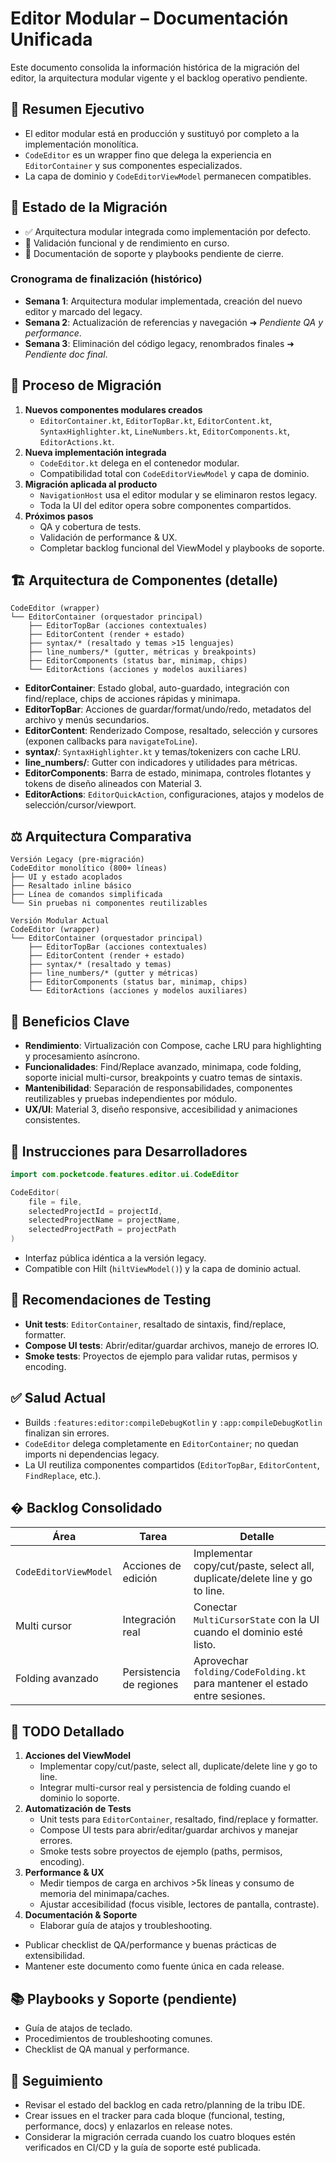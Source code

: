 # Editor Modular – Documentación Unificada

Este documento consolida la información histórica de la migración del editor, la
arquitectura modular vigente y el backlog operativo pendiente.

## 📌 Resumen Ejecutivo

- El editor modular está en producción y sustituyó por completo a la
  implementación monolítica.
- `CodeEditor` es un wrapper fino que delega la experiencia en `EditorContainer`
  y sus componentes especializados.
- La capa de dominio y `CodeEditorViewModel` permanecen compatibles.

## 🚦 Estado de la Migración

- ✅ Arquitectura modular integrada como implementación por defecto.
- 🔄 Validación funcional y de rendimiento en curso.
- 📝 Documentación de soporte y playbooks pendiente de cierre.

### Cronograma de finalización (histórico)

- **Semana 1**: Arquitectura modular implementada, creación del nuevo editor y
  marcado del legacy.
- **Semana 2**: Actualización de referencias y navegación ➜ _Pendiente QA y
  performance_.
- **Semana 3**: Eliminación del código legacy, renombrados finales ➜ _Pendiente
  doc final_.

## 🔄 Proceso de Migración

1. **Nuevos componentes modulares creados**
   - `EditorContainer.kt`, `EditorTopBar.kt`, `EditorContent.kt`,
     `SyntaxHighlighter.kt`, `LineNumbers.kt`, `EditorComponents.kt`,
     `EditorActions.kt`.
2. **Nueva implementación integrada**
   - `CodeEditor.kt` delega en el contenedor modular.
   - Compatibilidad total con `CodeEditorViewModel` y capa de dominio.
3. **Migración aplicada al producto**
   - `NavigationHost` usa el editor modular y se eliminaron restos legacy.
   - Toda la UI del editor opera sobre componentes compartidos.
4. **Próximos pasos**
   - QA y cobertura de tests.
   - Validación de performance & UX.
   - Completar backlog funcional del ViewModel y playbooks de soporte.

## 🏗️ Arquitectura de Componentes (detalle)

```
CodeEditor (wrapper)
└── EditorContainer (orquestador principal)
    ├── EditorTopBar (acciones contextuales)
    ├── EditorContent (render + estado)
    ├── syntax/* (resaltado y temas >15 lenguajes)
    ├── line_numbers/* (gutter, métricas y breakpoints)
    ├── EditorComponents (status bar, minimap, chips)
    └── EditorActions (acciones y modelos auxiliares)
```

- **EditorContainer**: Estado global, auto-guardado, integración con
  find/replace, chips de acciones rápidas y minimapa.
- **EditorTopBar**: Acciones de guardar/format/undo/redo, metadatos del archivo
  y menús secundarios.
- **EditorContent**: Renderizado Compose, resaltado, selección y cursores
  (exponen callbacks para `navigateToLine`).
- **syntax/**: `SyntaxHighlighter.kt` y temas/tokenizers con cache LRU.
- **line_numbers/**: Gutter con indicadores y utilidades para métricas.
- **EditorComponents**: Barra de estado, minimapa, controles flotantes y tokens
  de diseño alineados con Material 3.
- **EditorActions**: `EditorQuickAction`, configuraciones, atajos y modelos de
  selección/cursor/viewport.

## ⚖️ Arquitectura Comparativa

```
Versión Legacy (pre-migración)
CodeEditor monolítico (800+ líneas)
├── UI y estado acoplados
├── Resaltado inline básico
├── Línea de comandos simplificada
└── Sin pruebas ni componentes reutilizables
```

```
Versión Modular Actual
CodeEditor (wrapper)
└── EditorContainer (orquestador principal)
    ├── EditorTopBar (acciones contextuales)
    ├── EditorContent (render + estado)
    ├── syntax/* (resaltado y temas)
    ├── line_numbers/* (gutter y métricas)
    ├── EditorComponents (status bar, minimap, chips)
    └── EditorActions (acciones y modelos auxiliares)
```

## 🎯 Beneficios Clave

- **Rendimiento**: Virtualización con Compose, cache LRU para highlighting y
  procesamiento asíncrono.
- **Funcionalidades**: Find/Replace avanzado, minimapa, code folding, soporte
  inicial multi-cursor, breakpoints y cuatro temas de sintaxis.
- **Mantenibilidad**: Separación de responsabilidades, componentes reutilizables
  y pruebas independientes por módulo.
- **UX/UI**: Material 3, diseño responsive, accesibilidad y animaciones
  consistentes.

## 🔧 Instrucciones para Desarrolladores

```kotlin
import com.pocketcode.features.editor.ui.CodeEditor

CodeEditor(
    file = file,
    selectedProjectId = projectId,
    selectedProjectName = projectName,
    selectedProjectPath = projectPath
)
```

- Interfaz pública idéntica a la versión legacy.
- Compatible con Hilt (`hiltViewModel()`) y la capa de dominio actual.

## 🧪 Recomendaciones de Testing

- **Unit tests**: `EditorContainer`, resaltado de sintaxis, find/replace,
  formatter.
- **Compose UI tests**: Abrir/editar/guardar archivos, manejo de errores IO.
- **Smoke tests**: Proyectos de ejemplo para validar rutas, permisos y encoding.

## ✅ Salud Actual

- Builds `:features:editor:compileDebugKotlin` y `:app:compileDebugKotlin`
  finalizan sin errores.
- `CodeEditor` delega completamente en `EditorContainer`; no quedan imports ni
  dependencias legacy.
- La UI reutiliza componentes compartidos (`EditorTopBar`, `EditorContent`,
  `FindReplace`, etc.).

## � Backlog Consolidado

| Área                  | Tarea                    | Detalle                                                                     |
| --------------------- | ------------------------ | --------------------------------------------------------------------------- |
| `CodeEditorViewModel` | Acciones de edición      | Implementar copy/cut/paste, select all, duplicate/delete line y go to line. |
| Multi cursor          | Integración real         | Conectar `MultiCursorState` con la UI cuando el dominio esté listo.         |
| Folding avanzado      | Persistencia de regiones | Aprovechar `folding/CodeFolding.kt` para mantener el estado entre sesiones. |

## 📝 TODO Detallado

1. **Acciones del ViewModel**
   - Implementar copy/cut/paste, select all, duplicate/delete line y go to line.
   - Integrar multi-cursor real y persistencia de folding cuando el dominio lo
     soporte.
2. **Automatización de Tests**
   - Unit tests para `EditorContainer`, resaltado, find/replace y formatter.
   - Compose UI tests para abrir/editar/guardar archivos y manejar errores.
   - Smoke tests sobre proyectos de ejemplo (paths, permisos, encoding).
3. **Performance & UX**
   - Medir tiempos de carga en archivos >5k líneas y consumo de memoria del
     minimapa/caches.
   - Ajustar accesibilidad (focus visible, lectores de pantalla, contraste).
4. **Documentación & Soporte**
   - Elaborar guía de atajos y troubleshooting.

- Publicar checklist de QA/performance y buenas prácticas de extensibilidad.
- Mantener este documento como fuente única en cada release.

## 📚 Playbooks y Soporte (pendiente)

- Guía de atajos de teclado.
- Procedimientos de troubleshooting comunes.
- Checklist de QA manual y performance.

## 🔄 Seguimiento

- Revisar el estado del backlog en cada retro/planning de la tribu IDE.
- Crear issues en el tracker para cada bloque (funcional, testing, performance,
  docs) y enlazarlos en release notes.
- Considerar la migración cerrada cuando los cuatro bloques estén verificados en
  CI/CD y la guía de soporte esté publicada.
